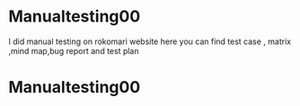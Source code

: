 # Manualtesting00
I did manual testing on rokomari website here you can find test case , matrix ,mind map,bug report and test plan

# Manualtesting00
